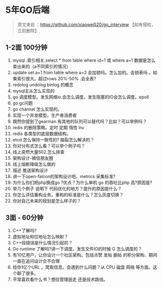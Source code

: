 # 5年GO后端
> 原文来自 ：https://github.com/xiaowei520/go_interview 【如有侵权，立刻删除】
## 1-2面 100分钟

1. mysql .索引相关.select * from table  where id=1 或 where a=1  数据是怎么查出来的（a不同索引的情况）
2. update set a=1 from table where a=2 会加锁吗。怎么加的。会锁表吗 。如果索引很大。超过rows 20%-50% .会全表?
3. redolog undolog binlog 的概念
4. mysql主从怎么实现的
5. go 调度模型。发生网络io.会怎么调度。发生阻塞的IO会怎么调度。epoll
6. go gc问题
7. go channel 怎么实现的。
8. 实现一个并发模型。生产者消费者
9. 既然你提到了gearman.有其他的队列可以替代吗？比如？可以举例吗？
10. redis 的删除策略。定时 定期 惰性 lru
11. redis 各类型的底层数据结构。
12. etcd 怎么保持一致性的? 脑裂怎么解决的？
13. 你对分布式怎么看？可以举个例子吗？
14. 线上突然大量502.怎么排查
15. 架构设计-微信朋友圈
16. 线上熔断降级怎么做的
17. 描述 推送架构设计
18. 讲一下open-falcon的架构设计吧。metrics 采集标准?
19. 为什么你们把php换成go ?优点？为什么单机 go 的吞吐比php 高?原因是?
20. 举几个例子 说明下 代码优化的地方？提升的原因是什么？
21. 你怎么评估重构业务。重构的标准是什么？怎么灰度切换？
24. 你对自己未来的规划是怎么样子的？

## 3面 - 60分钟

1. C++了解吗?
2. 虚拟地址和位地址怎么映射？
3. C++段错误是什么情况引起的？
4. Go runtime 了解吗?讲一下调度。发生文件IO的时候 G 怎么调度的？
5. 有10亿用户，让你设计一个社区架构。包括点赞 发帖 删帖 的积分架构、期间一直在追问设计合不合理
6. 给你1亿个URL 。爬取信息。会遇到什么问题？从 CPU 磁盘 网络 等方面。这个聊了很多。
7. 平常喜欢看什么书？想往管理层走 还是技术路线。
